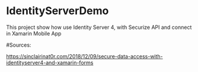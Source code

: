 # IdentityServerDemo
This project show how use Identity Server 4, with Securize API and connect in Xamarin Mobile App


#Sources:

https://sinclairinat0r.com/2018/12/09/secure-data-access-with-identityserver4-and-xamarin-forms

